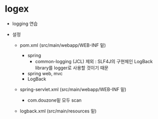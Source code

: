 # logex

* logging 연습

* 설정
	* pom.xml (src/main/webapp/WEB-INF 밑)
		 * spring
		 	* common-logging (JCL) 제외 : SLF4J의 구현체인 LogBack library를 logger로 사용할 것이기 때문
		 * spring web, mvc
		 * LogBack 
	* spring-servlet.xml (src/main/webapp/WEB-INF 밑)
		* com.douzone밑 모두 scan
		 
	* logback.xml (src/main/resources 밑)